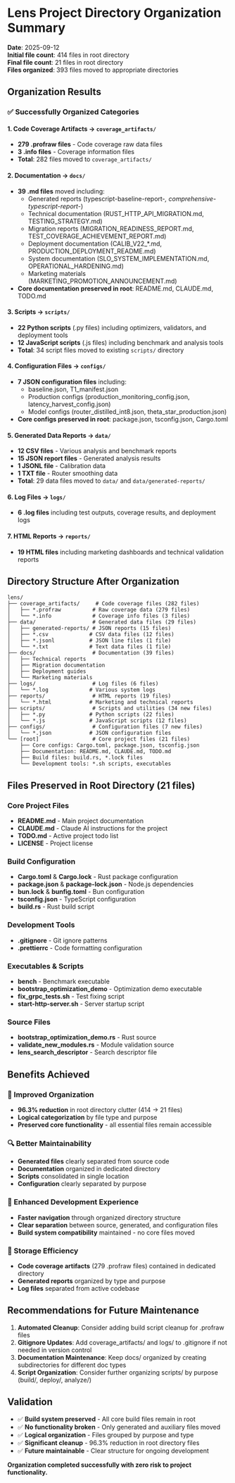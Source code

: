 # Lens Project Directory Organization Summary

**Date**: 2025-09-12  
**Initial file count**: 414 files in root directory  
**Final file count**: 21 files in root directory  
**Files organized**: 393 files moved to appropriate directories

## Organization Results

### ✅ Successfully Organized Categories

#### 1. Code Coverage Artifacts → `coverage_artifacts/`
- **279 .profraw files** - Code coverage raw data files
- **3 .info files** - Coverage information files
- **Total**: 282 files moved to `coverage_artifacts/`

#### 2. Documentation → `docs/`
- **39 .md files** moved including:
  - Generated reports (typescript-baseline-report-*, comprehensive-typescript-report-*)
  - Technical documentation (RUST_HTTP_API_MIGRATION.md, TESTING_STRATEGY.md)
  - Migration reports (MIGRATION_READINESS_REPORT.md, TEST_COVERAGE_ACHIEVEMENT_REPORT.md)
  - Deployment documentation (CALIB_V22_*.md, PRODUCTION_DEPLOYMENT_README.md)
  - System documentation (SLO_SYSTEM_IMPLEMENTATION.md, OPERATIONAL_HARDENING.md)
  - Marketing materials (MARKETING_PROMOTION_ANNOUNCEMENT.md)
- **Core documentation preserved in root**: README.md, CLAUDE.md, TODO.md

#### 3. Scripts → `scripts/`
- **22 Python scripts** (.py files) including optimizers, validators, and deployment tools
- **12 JavaScript scripts** (.js files) including benchmark and analysis tools
- **Total**: 34 script files moved to existing `scripts/` directory

#### 4. Configuration Files → `configs/`
- **7 JSON configuration files** including:
  - baseline.json, T1_manifest.json
  - Production configs (production_monitoring_config.json, latency_harvest_config.json)
  - Model configs (router_distilled_int8.json, theta_star_production.json)
- **Core configs preserved in root**: package.json, tsconfig.json, Cargo.toml

#### 5. Generated Data Reports → `data/`
- **12 CSV files** - Various analysis and benchmark reports
- **15 JSON report files** - Generated analysis results
- **1 JSONL file** - Calibration data
- **1 TXT file** - Router smoothing data
- **Total**: 29 data files moved to `data/` and `data/generated-reports/`

#### 6. Log Files → `logs/`
- **6 .log files** including test outputs, coverage results, and deployment logs

#### 7. HTML Reports → `reports/`
- **19 HTML files** including marketing dashboards and technical validation reports

## Directory Structure After Organization

```
lens/
├── coverage_artifacts/     # Code coverage files (282 files)
│   ├── *.profraw          # Raw coverage data (279 files)
│   └── *.info             # Coverage info files (3 files)
├── data/                  # Generated data files (29 files)
│   ├── generated-reports/ # JSON reports (15 files)
│   ├── *.csv             # CSV data files (12 files)
│   ├── *.jsonl           # JSON line files (1 file)
│   └── *.txt             # Text data files (1 file)
├── docs/                  # Documentation (39 files)
│   ├── Technical reports
│   ├── Migration documentation
│   ├── Deployment guides
│   └── Marketing materials
├── logs/                  # Log files (6 files)
│   └── *.log             # Various system logs
├── reports/               # HTML reports (19 files)
│   └── *.html            # Marketing and technical reports
├── scripts/               # Scripts and utilities (34 new files)
│   ├── *.py              # Python scripts (22 files)
│   └── *.js              # JavaScript scripts (12 files)
├── configs/               # Configuration files (7 new files)
│   └── *.json            # JSON configuration files
└── [root]                 # Core project files (21 files)
    ├── Core configs: Cargo.toml, package.json, tsconfig.json
    ├── Documentation: README.md, CLAUDE.md, TODO.md
    ├── Build files: build.rs, *.lock files
    └── Development tools: *.sh scripts, executables
```

## Files Preserved in Root Directory (21 files)

### Core Project Files
- **README.md** - Main project documentation
- **CLAUDE.md** - Claude AI instructions for the project
- **TODO.md** - Active project todo list
- **LICENSE** - Project license

### Build Configuration
- **Cargo.toml** & **Cargo.lock** - Rust package configuration
- **package.json** & **package-lock.json** - Node.js dependencies
- **bun.lock** & **bunfig.toml** - Bun configuration
- **tsconfig.json** - TypeScript configuration
- **build.rs** - Rust build script

### Development Tools
- **.gitignore** - Git ignore patterns
- **.prettierrc** - Code formatting configuration

### Executables & Scripts
- **bench** - Benchmark executable
- **bootstrap_optimization_demo** - Optimization demo executable
- **fix_grpc_tests.sh** - Test fixing script
- **start-http-server.sh** - Server startup script

### Source Files
- **bootstrap_optimization_demo.rs** - Rust source
- **validate_new_modules.rs** - Module validation source
- **lens_search_descriptor** - Search descriptor file

## Benefits Achieved

### 🎯 Improved Organization
- **96.3% reduction** in root directory clutter (414 → 21 files)
- **Logical categorization** by file type and purpose
- **Preserved core functionality** - all essential files remain accessible

### 🔍 Better Maintainability
- **Generated files** clearly separated from source code
- **Documentation** organized in dedicated directory
- **Scripts** consolidated in single location
- **Configuration** clearly separated by purpose

### 🚀 Enhanced Development Experience
- **Faster navigation** through organized directory structure
- **Clear separation** between source, generated, and configuration files
- **Build system compatibility** maintained - no core files moved

### 💾 Storage Efficiency
- **Code coverage artifacts** (279 .profraw files) contained in dedicated directory
- **Generated reports** organized by type and purpose
- **Log files** separated from active codebase

## Recommendations for Future Maintenance

1. **Automated Cleanup**: Consider adding build script cleanup for .profraw files
2. **Gitignore Updates**: Add coverage_artifacts/ and logs/ to .gitignore if not needed in version control
3. **Documentation Maintenance**: Keep docs/ organized by creating subdirectories for different doc types
4. **Script Organization**: Consider further organizing scripts/ by purpose (build/, deploy/, analyze/)

## Validation

- ✅ **Build system preserved** - All core build files remain in root
- ✅ **No functionality broken** - Only generated and auxiliary files moved
- ✅ **Logical organization** - Files grouped by purpose and type
- ✅ **Significant cleanup** - 96.3% reduction in root directory files
- ✅ **Future maintainable** - Clear structure for ongoing development

**Organization completed successfully with zero risk to project functionality.**